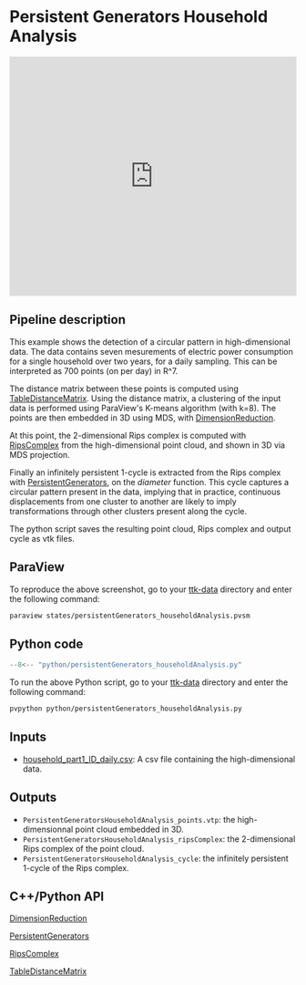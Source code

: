 # Persistent Generators Household Analysis

<iframe width="100%" height="420"
src="https://www.youtube.com/embed/mCPoIjG2URo" frameborder="0"
allowfullscreen></iframe>


## Pipeline description

This example shows the detection of a circular pattern in high-dimensional data.
The data contains seven mesurements of electric power consumption for a single household over two years, for a daily sampling.
This can be interpreted as 700 points (on per day) in R^7.

The distance matrix between these points is computed using [TableDistanceMatrix](https://topology-tool-kit.github.io/doc/html/classttkTableDistanceMatrix.html).
Using the distance matrix, a clustering of the input data is performed using ParaView's K-means algorithm (with k=8).
The points are then embedded in 3D using MDS, with [DimensionReduction](https://topology-tool-kit.github.io/doc/html/classttkDimensionReduction.html).

At this point, the 2-dimensional Rips complex is computed with [RipsComplex](https://topology-tool-kit.github.io/doc/html/classttkRipsComplex.html) from the high-dimensional point cloud, and shown in 3D via MDS projection.

Finally an infinitely persistent 1-cycle is extracted from the Rips complex with [PersistentGenerators](https://topology-tool-kit.github.io/doc/html/classttkPersistentGenerators.html), on the *diameter* function.
This cycle captures a circular pattern present in the data, implying that in
practice, continuous displacements from one cluster to another are
likely to imply transformations through other clusters present along the cycle.

The python script saves the resulting point cloud, Rips complex and output cycle as vtk files.

## ParaView
To reproduce the above screenshot, go to your [ttk-data](https://github.com/topology-tool-kit/ttk-data) directory and enter the following command:
``` bash
paraview states/persistentGenerators_householdAnalysis.pvsm
```

## Python code

``` python  linenums="1"
--8<-- "python/persistentGenerators_householdAnalysis.py"
```

To run the above Python script, go to your [ttk-data](https://github.com/topology-tool-kit/ttk-data) directory and enter the following command:
``` bash
pvpython python/persistentGenerators_householdAnalysis.py
```


## Inputs
- [household_part1_ID_daily.csv](https://github.com/topology-tool-kit/ttk-data/raw/dev/household_part1_ID_daily.csv): A csv file containing the high-dimensional data.

## Outputs
-  `PersistentGeneratorsHouseholdAnalysis_points.vtp`: the high-dimensionnal point cloud embedded in 3D.
-  `PersistentGeneratorsHouseholdAnalysis_ripsComplex`: the 2-dimensional Rips complex of the point cloud.
-  `PersistentGeneratorsHouseholdAnalysis_cycle`: the infinitely persistent 1-cycle of the Rips complex.

## C++/Python API

[DimensionReduction](https://topology-tool-kit.github.io/doc/html/classttkDimensionReduction.html)

[PersistentGenerators](https://topology-tool-kit.github.io/doc/html/classttkPersistentGenerators.html)

[RipsComplex](https://topology-tool-kit.github.io/doc/html/classttkRipsComplex.html)

[TableDistanceMatrix](https://topology-tool-kit.github.io/doc/html/classttkTableDistanceMatrix.html)

